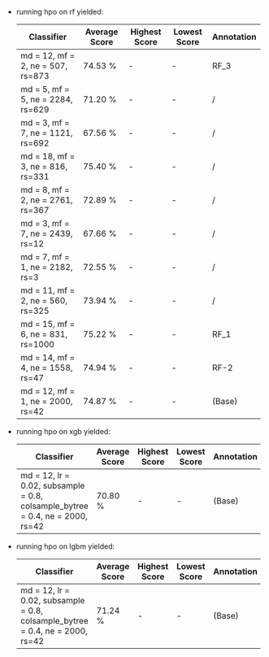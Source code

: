 - running hpo on rf yielded:

    | Classifier  | Average Score  | Highest Score  | Lowest Score  | Annotation |
    |---|---|---|---| --- |
    | md = 12, mf = 2, ne = 507, rs=873 | 74.53  %  |  -  | - | RF_3 |
    | md = 5, mf = 5, ne = 2284, rs=629 | 71.20  %  |  -  | - | / |
    | md = 3, mf = 7, ne = 1121, rs=692 | 67.56  %  |  -  | - | / |
    | md = 18, mf = 3, ne = 816, rs=331 | 75.40  %  |  -  | - | / |
    | md = 8, mf = 2, ne = 2761, rs=367 | 72.89  %  |  -  | - | / |
    | md = 3, mf = 7, ne = 2439, rs=12 | 67.66  %  |  -  | - | / |
    | md = 7, mf = 1, ne = 2182, rs=3 | 72.55 %  |  -  | - | / |
    | md = 11, mf = 2, ne = 560, rs=325 | 73.94  %  |  -  | - | / |
    | md = 15, mf = 6, ne = 831, rs=1000 | 75.22  %  |  -  | - | RF_1 |
    | md = 14, mf = 4, ne = 1558, rs=47 | 74.94  %  |  -  | - | RF-2 |
    | md = 12, mf = 1, ne = 2000, rs=42 | 74.87  %  |  -  | - | (Base) |

- running hpo on xgb yielded:

    | Classifier  | Average Score  | Highest Score  | Lowest Score  | Annotation |
    |---|---|---|---| --- |
    | md = 12, lr = 0.02, subsample = 0.8, colsample_bytree = 0.4, ne = 2000, rs=42 | 70.80  %  |  -  | - | (Base) |

- running hpo on lgbm yielded:

    | Classifier  | Average Score  | Highest Score  | Lowest Score  | Annotation |
    |---|---|---|---| --- |
    | md = 12, lr = 0.02, subsample = 0.8, colsample_bytree = 0.4, ne = 2000, rs=42 | 71.24  %  |  -  | - | (Base) |
